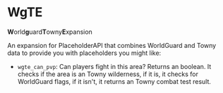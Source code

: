 # WgTE
**W**orld**g**uard**T**owny**E**xpansion 

An expansion for PlaceholderAPI that combines WorldGuard and Towny data to provide you with placeholders you might like:
* `wgte_can_pvp`: Can players fight in this area? Returns an boolean. It checks if the area is an Towny wilderness, if it is, it checks for WorldGuard flags, if it isn't, it returns an Towny combat test result.